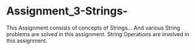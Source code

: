 # Assignment_3-Strings-
This Assignment consists of concepts of Strings....And various String problems are solved in this assignment.
String Operations are involved in this assignment.
